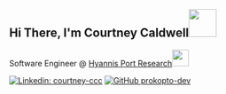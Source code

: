 ## Hi There, I'm Courtney Caldwell<img src="https://media.giphy.com/media/ksE9feSa2b4V2GYwY4/giphy.gif" width="50">

Software Engineer @ <a href="https://hyannisportresearch.com/">Hyannis Port Research</a><img src="https://media.giphy.com/media/EqIJGfyNyhTZpEPlxx/giphy.gif" width="30">

[![Linkedin: courtney-ccc](https://img.shields.io/badge/-courtney--ccc-blue?style=flat-square&logo=Linkedin&logoColor=white&link=https://www.linkedin.com/in/courtney-ccc/)](https://www.linkedin.com/in/courtney-ccc/)
[![GitHub prokopto-dev](https://img.shields.io/github/followers/prokopto-dev?label=follow&style=social)](https://github.com/prokopto-dev)